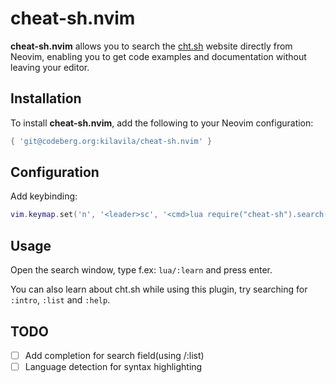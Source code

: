# cheat-sh.nvim

**cheat-sh.nvim** allows you to search the [cht.sh](https://cht.sh) website directly from Neovim,
enabling you to get code examples and documentation without leaving your editor.

## Installation

To install **cheat-sh.nvim**, add the following to your Neovim configuration:

```lua
{ 'git@codeberg.org:kilavila/cheat-sh.nvim' }
```

## Configuration

Add keybinding:

```lua
vim.keymap.set('n', '<leader>sc', '<cmd>lua require("cheat-sh").search()<cr>')
```

## Usage

Open the search window, type f.ex: `lua/:learn` and press enter.

You can also learn about cht.sh while using this plugin,
try searching for `:intro`, `:list` and `:help`.

## TODO

- [ ] Add completion for search field(using /:list)
- [ ] Language detection for syntax highlighting
